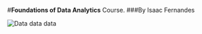 #**Foundations of Data Analytics** Course. 
###By Isaac Fernandes

![](dataNetwork.jpg "Data data data")